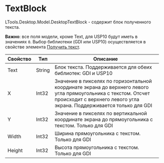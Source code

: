 # TextBlock
LTools.Desktop.Model.DesktopTextBlock - содержит блок полученного текста.

**Важно**: все поля модели, кроме Text, для USP10 будут иметь в значениях `0`. Выбор библиотеки (GDI или USP10) осуществляется в свойстве элемента [Получить текст](https://docs.primo-rpa.ru/primo-rpa/g_elements/el_basic/els_uiinteraction/el_gettext).

| Свойство    | Тип                                | Описание                  |
| ----------- | ---------------------------------- | ------------------------- |
| Text        | String                             | Блок текста. Поддерживается для обеих библиотек: GDI и USP10 |
| X           | Int32                              | Значение в пикселях по горизонтальной координате экрана до верхнего левого угла прямоугольника с текстом. Отсчет происходит с верхнего левого угла экрана. Поддерживается только для GDI |
| Y           | Int32                              | Значение в пикселях по вертикальной координате экрана до прямоугольника с текстом. Только для GDI  |
| Width       | Int32                              | Ширина прямоугольника с текстом. Только для GDI  |
| Height      | Int32                              | Высота прямоугольника с текстом. Только для GDI  |




